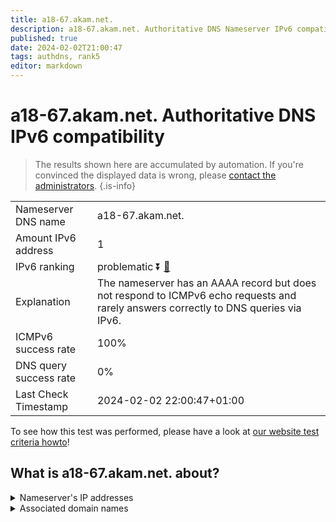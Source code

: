 ```yaml
---
title: a18-67.akam.net.
description: a18-67.akam.net. Authoritative DNS Nameserver IPv6 compatibility
published: true
date: 2024-02-02T21:00:47
tags: authdns, rank5
editor: markdown
---
```


# a18-67.akam.net. Authoritative DNS IPv6 compatibility

> The results shown here are accumulated by automation. If you're convinced the displayed data is wrong, please [contact the administrators](/howto/chat). 
{.is-info}




|   |   |
| - | - |
| Nameserver DNS name | a18-67.akam.net.
| Amount IPv6 address | 1
| IPv6 ranking | problematic :arrow_double_down: [🔗](/howto/ranking) |
| Explanation | The nameserver has an AAAA record but does not respond to ICMPv6 echo requests and rarely answers correctly to DNS queries via IPv6. |
| ICMPv6 success rate | 100%|
| DNS query success rate | 0% |
| Last Check Timestamp | 2024-02-02 22:00:47+01:00 |

To see how this test was performed, please have a look at [our website test criteria howto](/howto/testcriteria/authdns)!


## What is a18-67.akam.net. about?




<details>
<summary>Nameserver's IP addresses</summary>

2600:1480:4800::43

</details>



<details>
<summary>Associated domain names</summary>

www.jeep.com

www.oracle.com

</details>
